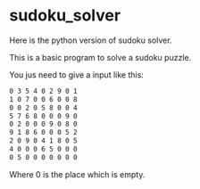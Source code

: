 # sudoku_solver
Here is the python version of sudoku solver.

This is a basic program to solve a sudoku puzzle.

You jus need to give a input like this:

```bash
0 3 5 4 0 2 9 0 1
1 0 7 0 0 6 0 0 8
0 0 2 0 5 8 0 0 4
5 7 6 8 0 0 0 9 0
0 2 0 0 0 9 0 8 0
9 1 8 6 0 0 0 5 2
2 0 9 0 4 1 8 0 5
4 0 0 0 6 5 0 0 0
0 5 0 0 0 0 0 0 0
```

Where 0 is the place which is empty.
